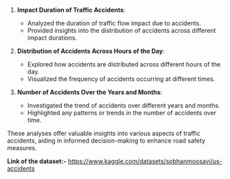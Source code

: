 1. **Impact Duration of Traffic Accidents**:
   - Analyzed the duration of traffic flow impact due to accidents.
   - Provided insights into the distribution of accidents across different impact durations.

2. **Distribution of Accidents Across Hours of the Day**:
   - Explored how accidents are distributed across different hours of the day.
   - Visualized the frequency of accidents occurring at different times.

3. **Number of Accidents Over the Years and Months**:
   - Investigated the trend of accidents over different years and months.
   - Highlighted any patterns or trends in the number of accidents over time.

These analyses offer valuable insights into various aspects of traffic accidents, aiding in informed decision-making to enhance road safety measures.

**Link of the dataset:-** https://www.kaggle.com/datasets/sobhanmoosavi/us-accidents
